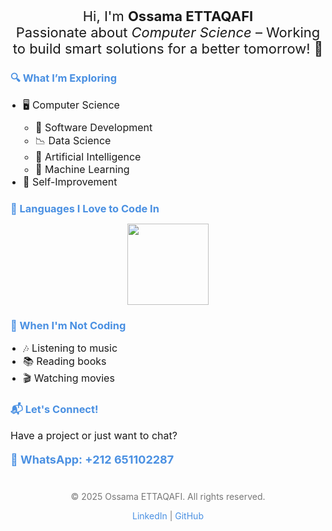<p style="text-align: center; font-size: 22px; margin-bottom: 20px;">
  Hi, I'm <strong>Ossama ETTAQAFI</strong><br>
  Passionate about <em>Computer Science</em> – Working to build smart solutions for a better tomorrow! 🚀
</p>

<!-- Interests Section -->
<h3 style="color: #4a90e2; margin-bottom: 10px;">🔍 What I’m Exploring</h3>
<ul style="padding-left: 20px; margin-bottom: 20px; font-size: 16px;">
  <li>🖥️ Computer Science
    <ul style="padding-left: 20px; margin-top: 10px;">
      <li>📝 Software Development</li>
      <li>📉 Data Science</li>
      <li>🧠 Artificial Intelligence</li>
      <li>🚀 Machine Learning</li>
    </ul>
  </li>
  <li>🌟 Self-Improvement</li>
</ul>

<!-- Programming Languages Section -->
<h3 style="color: #4a90e2; margin-bottom: 10px;">💙 Languages I Love to Code In</h3>
<p style="text-align: center; margin-bottom: 20px;">
  <a href="https://skillicons.dev">
    <img src="https://skillicons.dev/icons?i=python,js,java,c,php" width="130" />
  </a>
</p>

<!-- Hobbies Section -->
<h3 style="color: #4a90e2; margin-bottom: 10px;">🎨 When I'm Not Coding</h3>
<ul style="padding-left: 20px; margin-bottom: 20px; font-size: 16px;">
  <li>🎶 Listening to music</li>
  <li>📚 Reading books</li>
  <li>🎬 Watching movies</li>
</ul>

<!-- Contact Section -->
<h3 style="color: #4a90e2; margin-bottom: 10px;">📬 Let's Connect!</h3>
<p style="font-size: 16px; margin-bottom: 10px;">Have a project or just want to chat?</p>
<p style="font-size: 18px; font-weight: bold; color: #4a90e2; margin-bottom: 20px;">📱 WhatsApp: +212 651102287</p>

<!-- Footer Section -->
<footer style="text-align: center; margin-top: 40px; font-size: 14px; color: #777;">
  <p>© 2025 Ossama ETTAQAFI. All rights reserved.</p>
  <p>
    <a href="https://linkedin.com/in/ossama-ettaqafi" style="color: #4a90e2; text-decoration: none;">LinkedIn</a> | 
    <a href="https://github.com/ossama-ettaqafi" style="color: #4a90e2; text-decoration: none;">GitHub</a>
  </p>
</footer>

